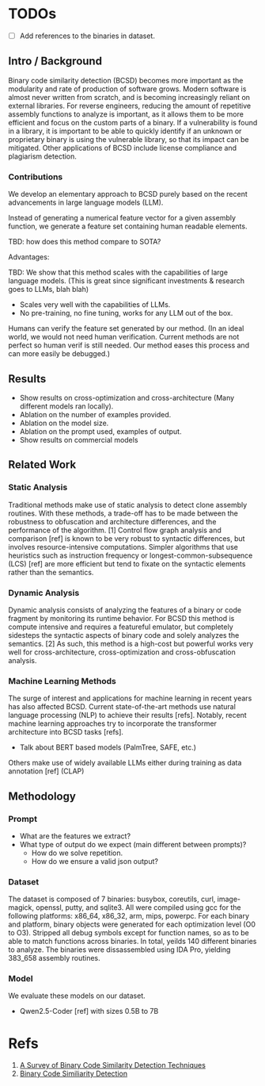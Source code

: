 # TODOs

- [ ] Add references to the binaries in dataset.

## Intro / Background

Binary code similarity detection (BCSD) becomes more important as the modularity and rate of production of software grows.
Modern software is almost never written from scratch, and is becoming increasingly reliant on external libraries.
For reverse engineers, reducing the amount of repetitive assembly functions to analyze is important,
    as it allows them to be more efficient and focus on the custom parts of a binary.
If a vulnerability is found in a library, it is important to be able to quickly identify if an unknown or proprietary binary
    is using the vulnerable library, so that its impact can be mitigated.
Other applications of BCSD include license compliance and plagiarism detection.

### Contributions

We develop an elementary approach to BCSD purely based on the recent advancements in large language models (LLM).

Instead of generating a numerical feature vector for a given assembly function, we generate a feature set containing
human readable elements.

TBD: how does this method compare to SOTA?

Advantages:

TBD: We show that this method scales with the capabilities of large language models. 
    (This is great since significant investments & research goes to LLMs, blah blah)
- Scales very well with the capabilities of LLMs.
- No pre-training, no fine tuning, works for any LLM out of the box.

Humans can verify the feature set generated by our method.
    (In an ideal world, we would not need human verification. Current methods are not perfect so human verif is still needed.
     Our method eases this process and can more easily be debugged.)

## Results

- Show results on cross-optimization and cross-architecture (Many different models ran locally).
- Ablation on the number of examples provided.
- Ablation on the model size.
- Ablation on the prompt used, examples of output.
- Show results on commercial models

## Related Work

### Static Analysis

Traditional methods make use of static analysis to detect clone assembly routines. With these methods, a trade-off has
to be made between the robustness to obfuscation and architecture differences, and the performance of the algorithm. [1]
Control flow graph analysis and comparison [ref] is known to be very robust to syntactic differences, but involves resource-intensive
computations. Simpler algorithms that use heuristics such as instruction frequency or longest-common-subsequence (LCS) [ref] are more
efficient but tend to fixate on the syntactic elements rather than the semantics.

### Dynamic Analysis

Dynamic analysis consists of analyzing the features of a binary or code fragment by monitoring its runtime behavior. For BCSD
this method is compute intensive and requires a featureful emulator, but completely sidesteps the syntactic aspects of binary code
and solely analyzes the semantics. [2] As such, this method is a high-cost but powerful works very well for cross-architecture, cross-optimization and cross-obfuscation analysis.

### Machine Learning Methods

The surge of interest and applications for machine learning in recent years has also affected BCSD.
Current state-of-the-art methods use natural language processing (NLP) to achieve their results [refs].
Notably, recent machine learning approaches try to incorporate the transformer architecture into BCSD tasks [refs].

- Talk about BERT based models (PalmTree, SAFE, etc.)

Others make use of widely available LLMs either during training as data annotation [ref] (CLAP)

## Methodology

### Prompt

- What are the features we extract?
- What type of output do we expect (main different between prompts)?
    - How do we solve repetition.
    - How do we ensure a valid json output?

### Dataset

The dataset is composed of 7 binaries: busybox, coreutils, curl, image-magick, openssl, putty, and sqlite3.
All were compiled using gcc for the following platforms: x86_64, x86_32, arm, mips, powerpc.
For each binary and platform, binary objects were generated for each optimization level (O0 to O3).
Stripped all debug symbols except for function names, so as to be able to match functions across binaries.
In total, yeilds 140 different binaries to analyze.
The binaries were dissassembled using IDA Pro, yielding 383_658 assembly routines.

### Model

We evaluate these models on our dataset.
- Qwen2.5-Coder [ref] with sizes 0.5B to 7B

# Refs

1. [A Survey of Binary Code Similarity Detection Techniques](https://www.mdpi.com/2079-9292/13/9/1715)
2. [Binary Code Similiarity Detection](https://ieeexplore.ieee.org/document/9678518)